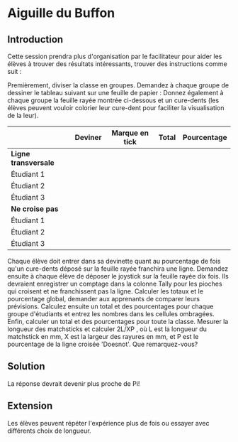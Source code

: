 # Aiguille du Buffon

## Introduction

Cette session prendra plus d'organisation par le facilitateur pour aider les élèves à trouver des résultats intéressants, trouver des instructions comme suit :

Premièrement, diviser la classe en groupes. Demandez à chaque groupe de dessiner le tableau suivant sur une feuille de papier : Donnez également à chaque groupe la feuille rayée montrée ci-dessous et un cure-dents (les élèves peuvent vouloir colorier leur cure-dent pour faciliter la visualisation de la leur).

|                        | Deviner | Marque en tick | Total | Pourcentage |
| ---------------------- | ------- | -------------- | ----- | ----------- |
| **Ligne transversale** |         |                |       |             |
| Étudiant 1             |         |                |       |             |
| Étudiant 2             |         |                |       |             |
| Étudiant 3             |         |                |       |             |
| **Ne croise pas**      |         |                |       |             |
| Étudiant 1             |         |                |       |             |
| Étudiant 2             |         |                |       |             |
| Étudiant 3             |         |                |       |             |

Chaque élève doit entrer dans sa devinette quant au pourcentage de fois qu'un cure-dents déposé sur la feuille rayée franchira une ligne. Demandez ensuite à chaque élève de déposer le joystick sur la feuille rayée dix fois. Ils devraient enregistrer un comptage dans la colonne Tally pour les pioches qui croisent et ne franchissent pas la ligne. Calculer les totaux et le pourcentage global, demander aux apprenants de comparer leurs prévisions. Calculez ensuite un total et des pourcentages pour chaque groupe d'étudiants et entrez les nombres dans les cellules ombragées. Enfin, calculer un total et des pourcentages pour toute la classe. Mesurer la longueur des matchsticks et calculer 2L/XP , où L est la longueur du matchstick en mm, X est la largeur des rayures en mm, et P est le pourcentage de la ligne croisée 'Doesnot'. Que remarquez-vous?

## Solution

La réponse devrait devenir plus proche de Pi!

## Extension

Les élèves peuvent répéter l'expérience plus de fois ou essayer avec différents choix de longueur.

